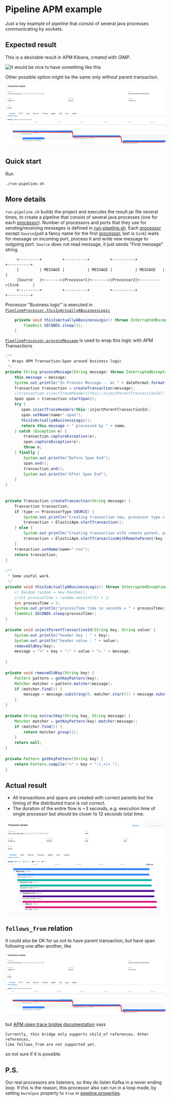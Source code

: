 # Pipeline APM example
Just a toy example of pipeline that consist of several java processes communicating by sockets.
## Expected result
This is a desirable result in APM Kibana, created with GIMP.

![It would be nice to have something like this](imgs/apm-example.png?raw=true "APM Kibana: Expected with parent")

Other possible option might be the same only without parent transaction.

![It would be nice to have something like this](imgs/apm-example2.png?raw=true "APM Kibana: Expected wihtout parent")


## Quick start
Run
```
./run-pipeline.sh
```

## More details
`run-pipeline.sh` builds the project and executes the result jar file several times, to create a pipeline that consist of several
java processes (one for each [processor](src/main/java/org/pipelineexample/apm/processor/PipelineProcessor.java)).
Number of processors and ports that they use for sending/receiving messages is defined in [run-pipeline.sh](run-pipeline.sh).
Each [processor](src/main/java/org/pipelineexample/apm/processor/PipelineProcessor.java) except `Source`(just a fancy name for the first [processor](src/main/java/org/pipelineexample/apm/processor/PipelineProcessor.java), last is `Sink`) waits for message on incoming port,
process it and write new message to outgoing port. `Source` does not read message, it just sends "First message" string.

```
     +---------+         +----------+         +----------+           +----------+
     |         | MESSAGE |          | MESSAGE |          | MESSAGE   |          |
     |Source   |+------->|Processor1|+------->|Processor2|+--------->|Sink      |
     +---------+         +----------+         +----------+           +----------+
```

Processor "Business logic" is executed in [`PipelineProcessor.thisIsActuallyABusinessLogic`](src/main/java/org/pipelineexample/apm/processor/PipelineProcessor.java)

```java
    private void thisIsActuallyABusinessLogic() throws InterruptedException {
        TimeUnit.SECONDS.sleep(3);
    }
```
[`PipelineProcessor.processMessage`](src/main/java/org/pipelineexample/apm/processor/PipelineProcessor.java) is used to wrap this logic with APM Transactions

```java
/**
 * Wraps APM Transaction/Span around business logic.
 */
private String processMessage(String message) throws InterruptedException {
    this.message = message;
    System.out.println("In Process Message... at " + dateFormat.format(new Date()));
    Transaction transaction = createTransaction(message);
    //transaction.injectTraceHeaders(this::injectParentTransactionId);
    Span span = transaction.startSpan();
    try {
       span.injectTraceHeaders(this::injectParentTransactionId);
       span.setName(name+"-span");
       thisIsActuallyABusinessLogic();
       return this.message + " processed by " + name;
    } catch (Exception e) {
        transaction.captureException(e);
        span.captureException(e);
        throw e;
    } finally {
        System.out.println("Before Span End");
        span.end();
        transaction.end();
        System.out.println("After Span End");
    }
}


private Transaction createTransaction(String message) {
    Transaction transaction;
    if (type == ProcessorType.SOURCE) {
        System.out.println("Creating transaction new, processor type = " + type);
        transaction = ElasticApm.startTransaction();
    } else {
        System.out.println("Creating transaction with remote parent, processor type = " + type);
        transaction = ElasticApm.startTransactionWithRemoteParent(key -> extractKey(key, message));
    }
    transaction.setName(name+"-txn");
    return transaction;
}

/**
 * Some useful work.
 */
private void thisIsActuallyABusinessLogic() throws InterruptedException {
    // Random random = new Random();
    //int processTime = random.nextInt(5) + 1;
    int processTime = 3;
    System.out.println("processTime time in seconds = " + processTime);
    TimeUnit.SECONDS.sleep(processTime);
}

private void injectParentTransactionId(String key, String value) {
    System.out.println("header key : " + key);
    System.out.println("header value : " + value);
    removeOldKey(key);
    message = "<" + key + ":" + value + "> " + message;

}

private void removeOldKey(String key) {
    Pattern pattern = getKeyPattern(key);
    Matcher matcher = pattern.matcher(message);
    if (matcher.find()) {
        message = message.substring(0, matcher.start()) + message.substring(matcher.end());
    }
}

private String extractKey(String key, String message) {
    Matcher matcher = getKeyPattern(key).matcher(message);
    if (matcher.find()) {
        return matcher.group(1);
    }
    return null;
}

private Pattern getKeyPattern(String key) {
    return Pattern.compile("<" + key + ":(.+)> ");
}

```
## Actual result
 - All transactions and spans are created with correct parents but the timing of the distributed trace is not correct.
 - The duration of the entire flow is ~3 seconds, e.g. execution time of single processor but should be closer to 12 seconds total time.

![But we actually have this](imgs/actual_resultnew.png?raw=true "APM Kibana: Actual")

## `follows_from` relation
It could also be OK for us not to have parent transaction, but have span following one after another, like

![It would be nice to have something like this](imgs/apm-example2.png?raw=true "APM Kibana: Other OK result")


but [APM open trace bridge documentation](https://www.elastic.co/guide/en/apm/agent/java/current/opentracing-bridge.html) says
```
Currently, this bridge only supports child_of references. Other references,
like follows_from are not supported yet.
```
so not sure if it is possible.

## P.S.
Our real processors are listeners, so they do listen Kafka in a never ending loop. If this is the reason, this processor
also can run in a loop mode, by setting `burnCpus` property to `true` in [pipeline.properties](pipeline.properties).
